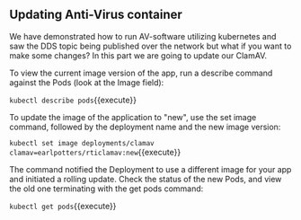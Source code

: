 ## Updating Anti-Virus container

We have demonstrated how to run AV-software utilizing kubernetes and saw the DDS topic being published over the network but what if you want to make some changes? In this part we are going to update our ClamAV.

To view the current image version of the app, run a describe command against the Pods (look at the Image field): 

`kubectl describe pods`{{execute}}

To update the image of the application to  "new", use the set image command, followed by the deployment name and the new image version:

`kubectl set image deployments/clamav clamav=earlpotters/rticlamav:new`{{execute}}

The command notified the Deployment to use a different image for your app and initiated a rolling update. Check the status of the new Pods, and view the old one terminating with the get pods command:

`kubectl get pods`{{execute}}